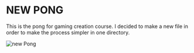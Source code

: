 # NEW PONG
This is the pong for gaming creation course.
I decided to make a new file in order to make the process simpler in one directory.

![new Pong](./images/newPong-image.jpg "new Pong")